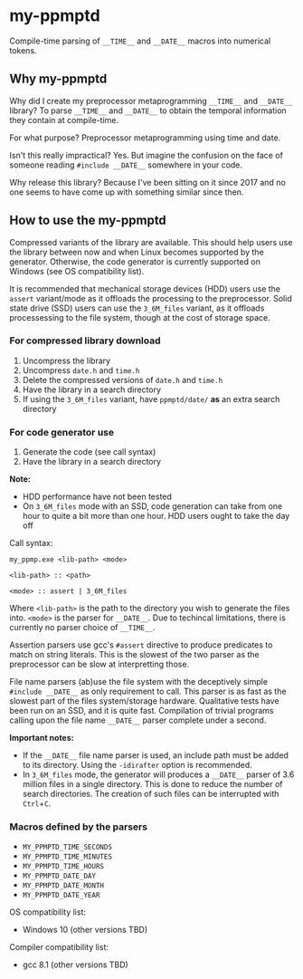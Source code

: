 # my-ppmptd
Compile-time parsing of `__TIME__` and `__DATE__` macros into numerical tokens.

## Why my-ppmptd
Why did I create my preprocessor metaprogramming `__TIME__` and `__DATE__` library? To parse `__TIME__` and `__DATE__` to obtain the temporal information they contain at compile-time.

For what purpose? Preprocessor metaprogramming using time and date.

Isn't this really impractical? Yes. But imagine the confusion on the face of someone reading `#include __DATE__` somewhere in your code.

Why release this library? Because I've been sitting on it since 2017 and no one seems to have come up with something similar since then.

## How to use the my-ppmptd
Compressed variants of the library are available. This should help users use the library between now and when Linux becomes supported by the generator. Otherwise, the code generator is currently supported on Windows (see OS compatibility list). 

It is recommended that mechanical storage devices (HDD) users use the `assert` variant/mode as it offloads the processing to the preprocessor. Solid state drive (SSD) users can use the `3_6M_files` variant, as it offloads processessing to the file system, though at the cost of storage space.

### For compressed library download
1. Uncompress the library
2. Uncompress `date.h` and `time.h`
3. Delete the compressed versions of `date.h` and `time.h`
4. Have the library in a search directory
5. If using the `3_6M_files` variant, have `ppmptd/date/` **as** an extra search directory

### For code generator use
1. Generate the code (see call syntax)
2. Have the library in a search directory

**Note:** 
- HDD performance have not been tested
- On `3_6M_files` mode with an SSD, code generation can take from one hour to quite a bit more than one hour. HDD users ought to take the day off

Call syntax:
  ```
  my_ppmp.exe <lib-path> <mode>
  
  <lib-path> :: <path>
    
  <mode> :: assert | 3_6M_files
  ```
  Where
    `<lib-path>` is the path to the directory you wish to generate the files into.
    `<mode>` is the parser for `__DATE__`. Due to techincal limitations, there is currently no parser choice of `__TIME__`. 
  
Assertion parsers use gcc's `#assert` directive to produce predicates to match on string literals. This is the slowest of the two parser as the preprocessor can be slow at interpretting those.

File name parsers (ab)use the file system with the deceptively simple `#include __DATE__` as only requirement to call. This parser is as fast as the slowest part of the files system/storage hardware. Qualitative tests have been run on an SSD, and it is quite fast. Compilation of trivial programs calling upon the file name `__DATE__` parser complete under a second. 

**Important notes:**
- If the `__DATE__` file name parser is used, an include path must be added to its directory. Using the `-idirafter` option is recommended.
- In `3_6M_files` mode, the generator will produces a `__DATE__` parser of 3.6 million files in a single directory. This is done to reduce the number of search directories. The creation of such files can be interrupted with `Ctrl`+`C`.

### Macros defined by the parsers
- `MY_PPMPTD_TIME_SECONDS`
- `MY_PPMPTD_TIME_MINUTES`
- `MY_PPMPTD_TIME_HOURS`
- `MY_PPMPTD_DATE_DAY`
- `MY_PPMPTD_DATE_MONTH`
- `MY_PPMPTD_DATE_YEAR`

OS compatibility list:
- Windows 10 (other versions TBD)

Compiler compatibility list:
- gcc 8.1 (other versions TBD)
